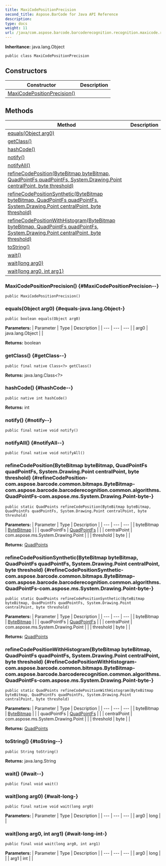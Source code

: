 ```yaml
---
title: MaxiCodePositionPrecision
second_title: Aspose.BarCode for Java API Reference
description: 
type: docs
weight: 11
url: /java/com.aspose.barcode.barcoderecognition.recognition.maxicode.region/maxicodepositionprecision/
---
```

**Inheritance:**
java.lang.Object
```
public class MaxiCodePositionPrecision
```
## Constructors

| Constructor | Description |
| --- | --- |
| [MaxiCodePositionPrecision()](#MaxiCodePositionPrecision--) |  |
## Methods

| Method | Description |
| --- | --- |
| [equals(Object arg0)](#equals-java.lang.Object-) |  |
| [getClass()](#getClass--) |  |
| [hashCode()](#hashCode--) |  |
| [notify()](#notify--) |  |
| [notifyAll()](#notifyAll--) |  |
| [refineCodePosition(ByteBitmap byteBitmap, QuadPointFs quadPointFs, System.Drawing.Point centralPoint, byte threshold)](#refineCodePosition-com.aspose.barcode.common.bitmaps.ByteBitmap-com.aspose.barcode.barcoderecognition.common.algorithms.QuadPointFs-com.aspose.ms.System.Drawing.Point-byte-) |  |
| [refineCodePositionSynthetic(ByteBitmap byteBitmap, QuadPointFs quadPointFs, System.Drawing.Point centralPoint, byte threshold)](#refineCodePositionSynthetic-com.aspose.barcode.common.bitmaps.ByteBitmap-com.aspose.barcode.barcoderecognition.common.algorithms.QuadPointFs-com.aspose.ms.System.Drawing.Point-byte-) |  |
| [refineCodePositionWithHistogram(ByteBitmap byteBitmap, QuadPointFs quadPointFs, System.Drawing.Point centralPoint, byte threshold)](#refineCodePositionWithHistogram-com.aspose.barcode.common.bitmaps.ByteBitmap-com.aspose.barcode.barcoderecognition.common.algorithms.QuadPointFs-com.aspose.ms.System.Drawing.Point-byte-) |  |
| [toString()](#toString--) |  |
| [wait()](#wait--) |  |
| [wait(long arg0)](#wait-long-) |  |
| [wait(long arg0, int arg1)](#wait-long-int-) |  |
### MaxiCodePositionPrecision() {#MaxiCodePositionPrecision--}
```
public MaxiCodePositionPrecision()
```


### equals(Object arg0) {#equals-java.lang.Object-}
```
public boolean equals(Object arg0)
```




**Parameters:**
| Parameter | Type | Description |
| --- | --- | --- |
| arg0 | java.lang.Object |  |

**Returns:**
boolean
### getClass() {#getClass--}
```
public final native Class<?> getClass()
```




**Returns:**
java.lang.Class<?>
### hashCode() {#hashCode--}
```
public native int hashCode()
```




**Returns:**
int
### notify() {#notify--}
```
public final native void notify()
```




### notifyAll() {#notifyAll--}
```
public final native void notifyAll()
```




### refineCodePosition(ByteBitmap byteBitmap, QuadPointFs quadPointFs, System.Drawing.Point centralPoint, byte threshold) {#refineCodePosition-com.aspose.barcode.common.bitmaps.ByteBitmap-com.aspose.barcode.barcoderecognition.common.algorithms.QuadPointFs-com.aspose.ms.System.Drawing.Point-byte-}
```
public static QuadPoints refineCodePosition(ByteBitmap byteBitmap, QuadPointFs quadPointFs, System.Drawing.Point centralPoint, byte threshold)
```




**Parameters:**
| Parameter | Type | Description |
| --- | --- | --- |
| byteBitmap | [ByteBitmap](../../com.aspose.barcode.common.bitmaps/bytebitmap) |  |
| quadPointFs | [QuadPointFs](../../com.aspose.barcode.barcoderecognition.common.algorithms/quadpointfs) |  |
| centralPoint | com.aspose.ms.System.Drawing.Point |  |
| threshold | byte |  |

**Returns:**
[QuadPoints](../../com.aspose.barcode.barcoderecognition.common.algorithms/quadpoints)
### refineCodePositionSynthetic(ByteBitmap byteBitmap, QuadPointFs quadPointFs, System.Drawing.Point centralPoint, byte threshold) {#refineCodePositionSynthetic-com.aspose.barcode.common.bitmaps.ByteBitmap-com.aspose.barcode.barcoderecognition.common.algorithms.QuadPointFs-com.aspose.ms.System.Drawing.Point-byte-}
```
public static QuadPoints refineCodePositionSynthetic(ByteBitmap byteBitmap, QuadPointFs quadPointFs, System.Drawing.Point centralPoint, byte threshold)
```




**Parameters:**
| Parameter | Type | Description |
| --- | --- | --- |
| byteBitmap | [ByteBitmap](../../com.aspose.barcode.common.bitmaps/bytebitmap) |  |
| quadPointFs | [QuadPointFs](../../com.aspose.barcode.barcoderecognition.common.algorithms/quadpointfs) |  |
| centralPoint | com.aspose.ms.System.Drawing.Point |  |
| threshold | byte |  |

**Returns:**
[QuadPoints](../../com.aspose.barcode.barcoderecognition.common.algorithms/quadpoints)
### refineCodePositionWithHistogram(ByteBitmap byteBitmap, QuadPointFs quadPointFs, System.Drawing.Point centralPoint, byte threshold) {#refineCodePositionWithHistogram-com.aspose.barcode.common.bitmaps.ByteBitmap-com.aspose.barcode.barcoderecognition.common.algorithms.QuadPointFs-com.aspose.ms.System.Drawing.Point-byte-}
```
public static QuadPoints refineCodePositionWithHistogram(ByteBitmap byteBitmap, QuadPointFs quadPointFs, System.Drawing.Point centralPoint, byte threshold)
```




**Parameters:**
| Parameter | Type | Description |
| --- | --- | --- |
| byteBitmap | [ByteBitmap](../../com.aspose.barcode.common.bitmaps/bytebitmap) |  |
| quadPointFs | [QuadPointFs](../../com.aspose.barcode.barcoderecognition.common.algorithms/quadpointfs) |  |
| centralPoint | com.aspose.ms.System.Drawing.Point |  |
| threshold | byte |  |

**Returns:**
[QuadPoints](../../com.aspose.barcode.barcoderecognition.common.algorithms/quadpoints)
### toString() {#toString--}
```
public String toString()
```




**Returns:**
java.lang.String
### wait() {#wait--}
```
public final void wait()
```




### wait(long arg0) {#wait-long-}
```
public final native void wait(long arg0)
```




**Parameters:**
| Parameter | Type | Description |
| --- | --- | --- |
| arg0 | long |  |

### wait(long arg0, int arg1) {#wait-long-int-}
```
public final void wait(long arg0, int arg1)
```




**Parameters:**
| Parameter | Type | Description |
| --- | --- | --- |
| arg0 | long |  |
| arg1 | int |  |

